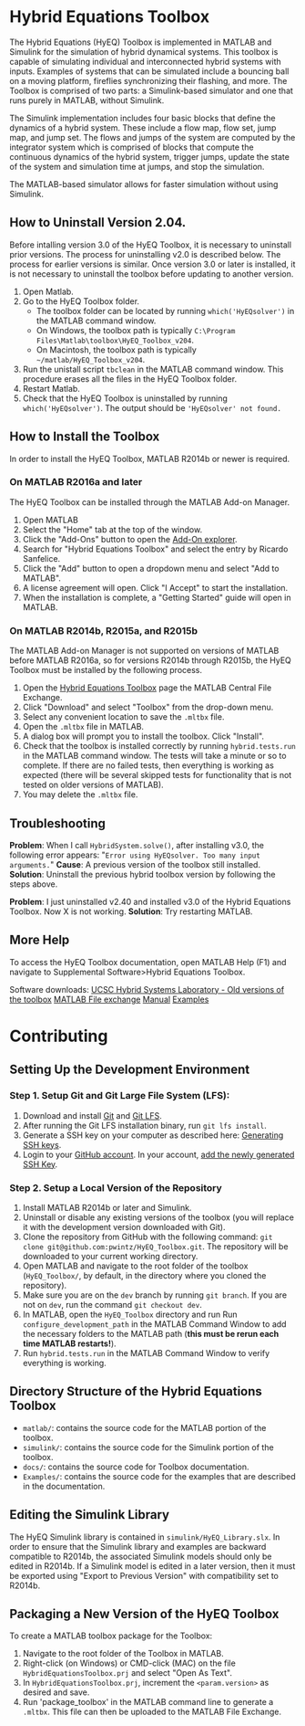 # Hybrid Equations Toolbox
The Hybrid Equations (HyEQ) Toolbox is implemented in MATLAB and Simulink for the simulation of hybrid dynamical systems. This toolbox is capable of simulating individual and interconnected hybrid systems with inputs. Examples of systems that can be simulated include a bouncing ball on a moving platform, fireflies synchronizing their flashing, and more. The Toolbox is comprised of two parts: a Simulink-based simulator and one that runs purely in MATLAB, without Simulink.

The Simulink implementation includes four basic blocks that define the dynamics of a hybrid system. These include a flow map, flow set, jump map, and jump set. The flows and jumps of the system are computed by the integrator system which is comprised of blocks that compute the continuous dynamics of the hybrid system, trigger jumps, update the state of the system and simulation time at jumps, and stop the simulation. 

The MATLAB-based simulator allows for faster simulation without using Simulink.

## How to Uninstall Version 2.04. 
Before intalling version 3.0 of the HyEQ Toolbox, it is necessary to uninstall prior versions. The process for uninstalling v2.0 is described below. The process for earlier versions is similar. Once version 3.0 or later is installed, it is not necessary to uninstall the toolbox before updating to another version.

1. Open Matlab.
2. Go to the HyEQ Toolbox folder. 
	* The toolbox folder can be located by running `which('HyEQsolver')` in the MATLAB command window.
	* On Windows, the toolbox path is typically `C:\Program Files\Matlab\toolbox\HyEQ_Toolbox_v204`.
    * On Macintosh, the toolbox path is typically `~/matlab/HyEQ_Toolbox_v204`.  
3. Run the unistall script `tbclean` in the MATLAB command window. This procedure erases all the files in the HyEQ Toolbox folder.
4. Restart Matlab.
5. Check that the HyEQ Toolbox is uninstalled by running `which('HyEQsolver')`. The output should be `'HyEQsolver' not found.`

## How to Install the Toolbox

In order to install the HyEQ Toolbox, MATLAB R2014b or newer is required.

### On MATLAB R2016a and later
The HyEQ Toolbox can be installed through the MATLAB Add-on Manager.

1. Open MATLAB
2. Select the "Home" tab at the top of the window.
3. Click the "Add-Ons" button to open the [Add-On explorer](https://www.mathworks.com/help/matlab/matlab_env/get-add-ons.html).
4. Search for "Hybrid Equations Toolbox" and select the entry by Ricardo Sanfelice.
5. Click the "Add" button to open a dropdown menu and select "Add to MATLAB".
6. A license agreement will open. Click "I Accept" to start the installation.
7. When the installation is complete, a "Getting Started" guide will open in MATLAB. 

### On MATLAB R2014b, R2015a, and R2015b
The MATLAB Add-on Manager is not supported on versions of MATLAB before MATLAB R2016a, so for versions R2014b through R2015b, the HyEQ Toolbox must be installed by the following process.

1. Open the [Hybrid Equations Toolbox](https://www.mathworks.com/matlabcentral/fileexchange/41372-hybrid-equations-toolbox-v2-04) page the MATLAB Central File Exchange.
2. Click "Download" and select "Toolbox" from the drop-down menu.
3. Select any convenient location to save the `.mltbx` file.
4. Open the `.mltbx` file in MATLAB. 
5. A dialog box will prompt you to install the toolbox. Click "Install". 
6. Check that the toolbox is installed correctly by running `hybrid.tests.run` in the MATLAB command window. The tests will take a minute or so to complete. If there are no failed tests, then everything is working as expected (there will be several skipped tests for functionality that is not tested on older versions of MATLAB).
7. You may delete the `.mltbx` file.

## Troubleshooting
**Problem**: When I call `HybridSystem.solve()`, after installing v3.0, the following error appears: "`Error using HyEQsolver. Too many input arguments.`" 
**Cause**: A previous version of the toolbox still installed. 
**Solution**: Uninstall the previous hybrid toolbox version by following the steps above.

**Problem**: I just uninstalled v2.40 and installed v3.0 of the Hybrid Equations Toolbox. Now X is not working.
**Solution**: Try restarting MATLAB.

## More Help

To access the HyEQ Toolbox documentation, open MATLAB Help (F1) and navigate to Supplemental Software>Hybrid Equations Toolbox.

Software downloads:
[UCSC Hybrid Systems Laboratory - Old versions of the toolbox](https://hybrid.soe.ucsc.edu/software)
[MATLAB File exchange](http://www.mathworks.com/matlabcentral/fileexchange/41372-hybrid-equations-toolbox-v2-02)
[Manual](https://hybrid.soe.ucsc.edu/biblio/2014/hybrid-equations-hyeq-toolbox)
[Examples](http://hybridsimulator.wordpress.com/)

# Contributing

## Setting Up the Development Environment

### Step 1. Setup Git and Git Large File System (LFS):
1. Download and install [Git](https://git-scm.com/downloads) and [Git LFS](https://git-lfs.github.com/). 
1. After running the Git LFS installation binary, run `git lfs install`. 
1. Generate a SSH key on your computer as described here: [Generating SSH keys](https://docs.github.com/en/github/authenticating-to-github/connecting-to-github-with-ssh/generating-a-new-ssh-key-and-adding-it-to-the-ssh-agent).
1. Login to your [GitHub account](https://github.com/login).
In your account, [add the newly generated SSH Key](https://github.com/settings/ssh).

### Step 2. Setup a Local Version of the Repository
1. Install MATLAB R2014b or later and Simulink.
1. Uninstall or disable any existing versions of the toolbox (you will replace it with the development version downloaded with Git).
1. Clone the repository from GitHub with the following command: `git clone git@github.com:pwintz/HyEQ_Toolbox.git`. The repository will be downloaded to your current working directory. 
1. Open MATLAB and navigate to the root folder of the toolbox (`HyEQ_Toolbox/`, by default, in the directory where you cloned the repository).
1. Make sure you are on the `dev` branch by running `git branch`. If you are not on `dev`, run the command `git checkout dev`. 
1. In MATLAB, open the `HyEQ_Toolbox` directory and run Run `configure_development_path` in the MATLAB Command Window to add the necessary folders to the MATLAB path (**this must be rerun each time MATLAB restarts!**).
1. Run `hybrid.tests.run` in the MATLAB Command Window to verify everything is working.

## Directory Structure of the Hybrid Equations Toolbox
* `matlab/`: contains the source code for the MATLAB portion of the toolbox. 
* `simulink/`: contains the source code for the Simulink portion of the toolbox.
* `docs/`: contains the source code for Toolbox documentation.
* `Examples/`: contains the source code for the examples that are described in the documentation.

## Editing the Simulink Library
The HyEQ Simulink library is contained in `simulink/HyEQ_Library.slx`. 
In order to ensure that the Simulink library and examples are backward compatible to R2014b, the associated Simulink models should only be edited in R2014b. If a Simulink model is edited in a later version, then it must be exported using "Export to Previous Version" with compatibility set to R2014b. 

## Packaging a New Version of the HyEQ Toolbox
To create a MATLAB toolbox package for the Toolbox:
1. Navigate to the root folder of the Toolbox in MATLAB.
2. Right-click (on Windows) or CMD-click (MAC) on the file `HybridEquationsToolbox.prj`
and select "Open As Text". 
3. In `HybridEquationsToolbox.prj`, increment the `<param.version>` as desired and save.
4. Run 'package_toolbox' in the MATLAB command line to generate a `.mltbx`. This
file can then be uploaded to the MATLAB File Exchange. 